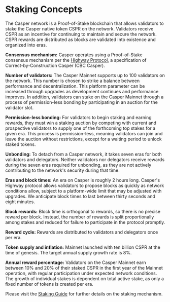 # Staking Concepts

The Casper network is a Proof-of-Stake blockchain that allows validators to stake the Casper native token CSPR on the network. Validators receive CSPR as an incentive for continuing to maintain and secure the network. CSPR rewards are distributed as blocks are validated into existence and organized into eras.

**Consensus mechanism:** Casper operates using a Proof-of-Stake consensus mechanism per the [Highway Protocol](https://github.com/casper-network/highway), a specification of Correct-by-Construction Casper (CBC Casper).

**Number of validators:** The Casper Mainnet supports up to 100 validators on the network. This number is chosen to strike a balance between performance and decentralization. This platform parameter can be increased through upgrades as development continues and performance improves. In addition, validators can stake on the Casper Mainnet through a process of permission-less bonding by participating in an auction for the validator slot.

**Permission-less bonding:** For validators to begin staking and earning rewards, they must win a staking auction by competing with current and prospective validators to supply one of the forthcoming top stakes for a given era. This process is permission-less, meaning validators can join and leave the auction without restrictions, except for a waiting period to unlock staked tokens.

**Unbonding:** To detach from a Casper network, it takes seven eras for both validators and delegators. Neither validators nor delegators receive rewards during the seven eras required for unbonding, as they are not actively contributing to the network's security during that time.

**Eras and block times:** An era on Casper is roughly 2 hours long. Casper's Highway protocol allows validators to propose blocks as quickly as network conditions allow, subject to a platform-wide limit that may be adjusted with upgrades. We anticipate block times to last between thirty seconds and eight minutes.

**Block rewards:** Block time is orthogonal to rewards, so there is no precise reward per block. Instead, the number of rewards is split proportionally among stakes and reduced for failure to participate in the protocol promptly.

**Reward cycle:** Rewards are distributed to validators and delegators once per era.

**Token supply and inflation:** Mainnet launched with ten billion CSPR at the time of genesis. The target annual supply growth rate is 8%.

**Annual reward percentage:** Validators on the Casper Mainnet earn between 10% and 20% of their staked CSPR in the first year of the Mainnet operation, with regular participation under expected network conditions. The growth of individual stakes is dependent on total active stake, as only a fixed number of tokens is created per era.

Please visit the [Staking Guide](/economics/staking.md) for further details on the staking mechanism.
